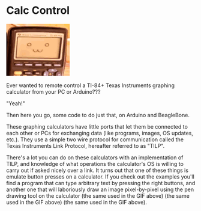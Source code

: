 # Calc Control

![:D](docs/images/draw-image.gif)

Ever wanted to remote control a TI-84+ Texas Instruments graphing calculator from your PC or Arduino???

"Yeah!"

Then here you go, some code to do just that, on Arduino and BeagleBone.

These graphing calculators have little ports that let them be connected to each other or PCs for exchanging data (like programs, images, OS updates, etc.). They use a simple two wire protocol for communication called the Texas Instruments Link Protocol, hereafter referred to as "TILP".

There's a lot you can do on these calculators with an implementation of TILP, and knowledge of what operations the calculator's OS is willing to carry out if asked nicely over a link. It turns out that one of these things is emulate button presses on a calculator. If you check out the examples you'll find a program that can type arbitrary text by pressing the right buttons, and another one that will laboriously draw an image pixel-by-pixel using the pen drawing tool on the calculator (the same used in the GIF above) (the same used in the GIF above) (the same used in the GIF above).

